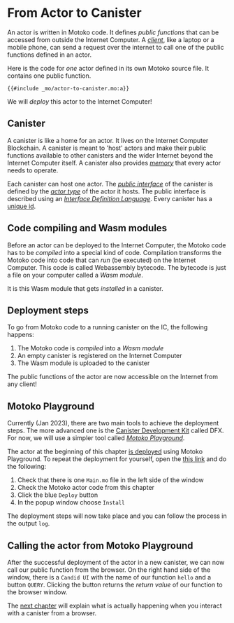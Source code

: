 # From Actor to Canister

An actor is written in Motoko code. It defines *public functions* that can be accessed from outside the Internet Computer. A [*client*](/internet-computer-programming-concepts/canister-calling.html), like a laptop or a mobile phone, can send a request over the internet to call one of the public functions defined in an actor.  

Here is the code for *one* actor defined in its own Motoko source file. It contains one public function. 

```motoko
{{#include _mo/actor-to-canister.mo:a}}
```

We will *deploy* this actor to the Internet Computer!

## Canister
A canister is like a home for an actor. It lives on the Internet Computer Blockchain. A canister is meant to 'host' actors and make their public functions available to other canisters and the wider Internet beyond the Internet Computer itself. A canister also provides [*memory*](/internet-computer-programming-concepts/basic-memory-persistence.html#canister-main-memory) that every actor needs to operate. 

Each canister can host one actor. The [*public interface*](/internet-computer-programming-concepts/async-data/candid.html#actor-interfaces) of the canister is defined by the [*actor type*](/internet-computer-programming-concepts/actors.html#actor-type) of the actor it hosts. The public interface is described using an [*Interface Definition Language*](/internet-computer-programming-concepts/async-data/shared-types.html). Every canister has a [unique id](/internet-computer-programming-concepts/principals-and-authentication.html).

## Code compiling and Wasm modules
Before an actor can be deployed to the Internet Computer, the Motoko code has to be *compiled* into a special kind of code. Compilation transforms the Motoko code into code that can *run* (be executed) on the Internet Computer. This code is called Webassembly bytecode. The bytecode is just a file on your computer called a *Wasm module*.

It is this Wasm module that gets *installed* in a canister. 

## Deployment steps
To go from Motoko code to a running canister on the IC, the following happens:
1. The Motoko code is *compiled* into a *Wasm module*
2. An empty canister is registered on the Internet Computer
3. The Wasm module is uploaded to the canister

The public functions of the actor are now accessible on the Internet from any client!

## Motoko Playground
Currently (Jan 2023), there are two main tools to achieve the deployment steps. The more advanced one is the [Canister Development Kit](/project-deployment/installing-sdk.html) called DFX. For now, we will use a simpler tool called [*Motoko Playground*](https://m7sm4-2iaaa-aaaab-qabra-cai.raw.ic0.app/).

The actor at the beginning of this chapter [is deployed](https://m7sm4-2iaaa-aaaab-qabra-cai.raw.ic0.app/?tag=262732315) using Motoko Playground. To repeat the deployment for yourself, open the [this link](https://m7sm4-2iaaa-aaaab-qabra-cai.raw.ic0.app/?tag=262732315) and do the following: 

1. Check that there is one `Main.mo` file in the left side of the window
2. Check the Motoko actor code from this chapter
3. Click the blue `Deploy` button
4. In the popup window choose `Install`

The deployment steps will now take place and you can follow the process in the output `log`. 

## Calling the actor from Motoko Playground
After the successful deployment of the actor in a new canister, we can now call our public function from the browser. On the right hand side of the window, there is a `Candid UI` with the name of our function `hello` and a button `QUERY`. Clicking the button returns the *return value* of our function to the browser window. 

The [next chapter](/internet-computer-programming-concepts/canister-calling.html) will explain what is actually happening when you interact with a canister from a browser. 


